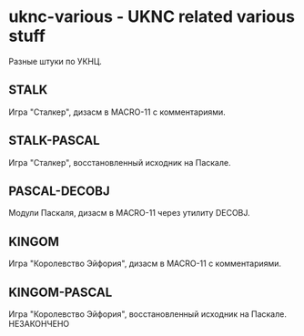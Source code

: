 ﻿# uknc-various - UKNC related various stuff

Разные штуки по УКНЦ.

## STALK
Игра "Сталкер", дизасм в MACRO-11 с комментариями.

## STALK-PASCAL
Игра "Сталкер", восстановленный исходник на Паскале.

## PASCAL-DECOBJ
Модули Паскаля, дизасм в MACRO-11 через утилиту DECOBJ.

## KINGOM
Игра "Королевство Эйфория", дизасм в MACRO-11 с комментариями.

## KINGOM-PASCAL
Игра "Королевство Эйфория", восстановленный исходник на Паскале. НЕЗАКОНЧЕНО
